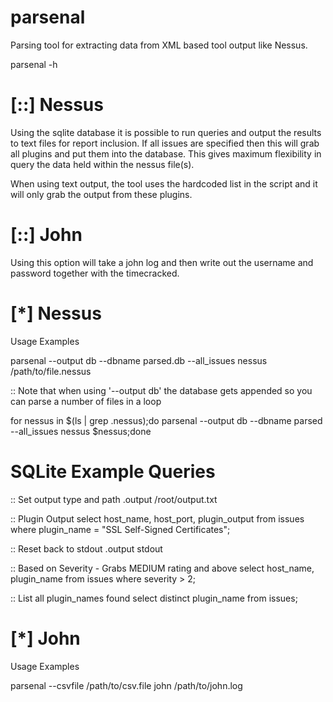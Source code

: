 # parsenal
Parsing tool for extracting data from XML based tool output like Nessus.

parsenal -h


# [::] Nessus
Using the sqlite database it is possible to run queries and output the results to text files for report inclusion. If all issues are specified then this will grab all plugins and put them into the database. This gives maximum flexibility in query the data held within the nessus file(s).

When using text output, the tool uses the hardcoded list in the script and it will only grab the output from these plugins.

# [::] John
Using this option will take a john log and then write out the username and password together with the timecracked.


# [*] Nessus

Usage Examples

parsenal --output db --dbname parsed.db --all_issues nessus /path/to/file.nessus

:: Note that when using '--output db' the database gets appended so you can parse a number of files in a loop

for nessus in $(ls | grep .nessus);do parsenal --output db --dbname parsed --all_issues nessus $nessus;done


# SQLite Example Queries

:: Set output type and path
.output /root/output.txt

:: Plugin Output
select host_name, host_port, plugin_output from issues where plugin_name = "SSL Self-Signed Certificates";

:: Reset back to stdout
.output stdout

:: Based on Severity - Grabs MEDIUM rating and above
select host_name, plugin_name from issues where severity > 2;

:: List all plugin_names found
select distinct plugin_name from issues;


# [*] John

Usage Examples

parsenal --csvfile /path/to/csv.file john /path/to/john.log




